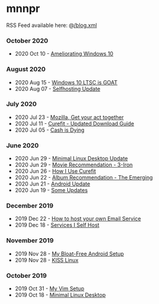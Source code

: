 # mnnpr

RSS Feed available here: @[/blog.xml](/blog.xml)

### October 2020
- 2020 Oct 10 - [Ameliorating Windows 10](/win10_ame.html)

### August 2020
- 2020 Aug 15 - [Windows 10 LTSC is GOAT](/win10_ltsc.html)
- 2020 Aug 07 - [Selfhosting Update](/selfhosting_update.html)

### July 2020
- 2020 Jul 23 - [Mozilla, Get your act together](/mozilla.html)
- 2020 Jul 11 - [Curefit - Updated Download Guide](/curefit_update.html)
- 2020 Jul 05 - [Cash is Dying](/cash.html)

### June 2020
- 2020 Jun 29 - [Minimal Linux Desktop Update](/rice2.html)
- 2020 Jun 29 - [Movie Recommendation - 3-Iron](/3_iron.html)
- 2020 Jun 26 - [How I Use Curefit](/curefit.html)
- 2020 Jun 22 - [Album Recommendation - The Emerging](/the_emerging.html)
- 2020 Jun 21 - [Android Update](/android_update.html)
- 2020 Jun 19 - [Some Updates](/updates.html)

### December 2019
- 2019 Dec 22 - [How to host your own Email Service](/email.html)
- 2019 Dec 18 - [Services I Self Host](/selfhosting.html)

### November 2019
- 2019 Nov 28 - [My Bloat-Free Android Setup](/android.html)
- 2019 Nov 28 - [KISS Linux](/kiss.html)

### October 2019
- 2019 Oct 31 - [My Vim Setup](/vim.html)
- 2019 Oct 18 - [Minimal Linux Desktop](/rice.html)
